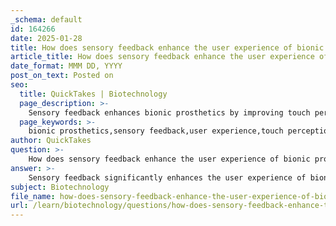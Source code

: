 ```yaml
---
_schema: default
id: 164266
date: 2025-01-28
title: How does sensory feedback enhance the user experience of bionic prosthetics?
article_title: How does sensory feedback enhance the user experience of bionic prosthetics?
date_format: MMM DD, YYYY
post_on_text: Posted on
seo:
  title: QuickTakes | Biotechnology
  page_description: >-
    Sensory feedback enhances bionic prosthetics by improving touch perception, dexterity, and social interactions, leading to a more natural and intuitive user experience.
  page_keywords: >-
    bionic prosthetics,sensory feedback,user experience,touch perception,dexterity,phantom limb pain,social interactions,intuitive design,haptic feedback,AI in prosthetics
author: QuickTakes
question: >-
    How does sensory feedback enhance the user experience of bionic prosthetics?
answer: >-
    Sensory feedback significantly enhances the user experience of bionic prosthetics by providing users with a more natural and intuitive interaction with their environment. Here are several key ways in which sensory feedback contributes to this improvement:\n\n1. **Natural Perception of Touch**: Bionic prosthetics equipped with sensory feedback can replicate the sensation of touch, allowing users to perceive textures, shapes, and temperatures. This capability is crucial for performing everyday tasks, such as grasping objects or feeling the pressure of a handshake, which enhances the overall functionality of the prosthetic.\n\n2. **Improved Dexterity and Control**: Sensory feedback enables fine motor control, which is essential for tasks requiring precision. Users can adjust their grip strength based on the feedback received, leading to more confident handling of various objects and reducing the likelihood of dropping or damaging items.\n\n3. **Reduction of Phantom Limb Pain**: By providing real-time sensory input, bionic prosthetics can help alleviate phantom limb pain. The brain receives feedback from the prosthetic limb, which can reduce confusion regarding the missing limb and improve the psychological well-being of the user.\n\n4. **Enhanced Social Interactions**: Sensory feedback improves interpersonal connections by allowing users to engage in social gestures that involve physical contact, such as handshakes. This capability fosters a sense of normalcy and confidence in social situations, which is vital for emotional and psychological health.\n\n5. **Intuitive User Experience**: The integration of advanced technologies, such as haptic feedback, e-skin, and AI, allows for a personalized experience that adapts to the user's behavior. This adaptability makes the prosthetic feel more like a natural extension of the body, enhancing the user's comfort and confidence.\n\n6. **Real-Time Information for Better Control**: Sensory feedback provides users with immediate information about their interactions with the environment, which helps reduce mental strain and enhances the overall experience of using a prosthetic. This real-time feedback allows users to make quick adjustments, improving their ability to navigate complex tasks.\n\n7. **Bridging the Gap Between Mechanical and Biological**: The ongoing advancements in sensory feedback technologies are paving the way for a closer connection between artificial limbs and natural human function. This integration is crucial for developing prosthetics that not only mimic the mechanical functions of human limbs but also replicate the sensory experiences associated with them.\n\nIn summary, sensory feedback in bionic prosthetics fundamentally reshapes the user experience by enhancing functionality, improving social interactions, and fostering a deeper connection between the user and their prosthetic device. As research and technology continue to advance, the potential for even more sophisticated and intuitive prosthetic devices is promising.
subject: Biotechnology
file_name: how-does-sensory-feedback-enhance-the-user-experience-of-bionic-prosthetics.md
url: /learn/biotechnology/questions/how-does-sensory-feedback-enhance-the-user-experience-of-bionic-prosthetics
---
```


&nbsp;
